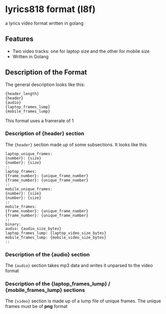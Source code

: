 # lyrics818 format (l8f)
a lyrics video format written in golang 

## Features
* Two video tracks: one for laptop size and the other for mobile size
* Written in Golang

## Description of the Format

The general description looks like this:
```
{header_length}
{header}
{audio}
{laptop_frames_lump}
{mobile_frames_lump}
```

This format uses a framerate of 1

### Description of {header} section

The `{header}` section made up of some subsections. It looks like this

```
laptop_unique_frames:
{number}: {size}
{number}: {size}
::
laptop_frames:
{frame_number}: {unique_frame_number}
{frame_number}: {unique_frame_number}
::
mobile_unique_frames:
{number}: {size}
{number}: {size}
::
mobile_frames:
{frame_number}: {unique_frame_number}
{frame_number}: {unique_frame_number}
::
binary:
audio: {audio_size_bytes}
laptop_frames_lump: {laptop_video_size_bytes}
mobile_frames_lump: {mobile_video_size_bytes}
::
```


### Description of the {audio} section

The `{audio}` section takes mp3 data and writes it unparsed to the video format

### Description of the {laptop_frames_lump} / {mobile_frames_lump} sections

The `{video}` section is made up of a lump file of unique frames.
The unique frames must be of **png** format
